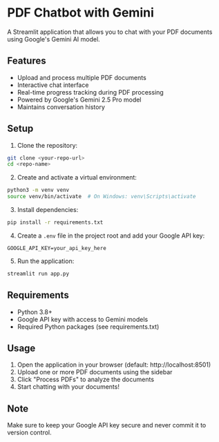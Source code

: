 # PDF Chatbot with Gemini

A Streamlit application that allows you to chat with your PDF documents using Google's Gemini AI model.

## Features

- Upload and process multiple PDF documents
- Interactive chat interface
- Real-time progress tracking during PDF processing
- Powered by Google's Gemini 2.5 Pro model
- Maintains conversation history

## Setup

1. Clone the repository:
```bash
git clone <your-repo-url>
cd <repo-name>
```

2. Create and activate a virtual environment:
```bash
python3 -m venv venv
source venv/bin/activate  # On Windows: venv\Scripts\activate
```

3. Install dependencies:
```bash
pip install -r requirements.txt
```

4. Create a `.env` file in the project root and add your Google API key:
```
GOOGLE_API_KEY=your_api_key_here
```

5. Run the application:
```bash
streamlit run app.py
```

## Requirements

- Python 3.8+
- Google API key with access to Gemini models
- Required Python packages (see requirements.txt)

## Usage

1. Open the application in your browser (default: http://localhost:8501)
2. Upload one or more PDF documents using the sidebar
3. Click "Process PDFs" to analyze the documents
4. Start chatting with your documents!

## Note

Make sure to keep your Google API key secure and never commit it to version control.
